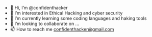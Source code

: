 - 👋 Hi, I’m @confidenthacker
- 👀 I’m interested in Ethical Hacking and cyber security
- 🌱 I’m currently learning some coding languages and haking tools
- 💞️ I’m looking to collaborate on ...
- 📫 How to reach me confidenthacker@gmail.com

<!---
confidenthacker/confidenthacker is a ✨ special ✨ repository because its `README.md` (this file) appears on your GitHub profile.
You can click the Preview link to take a look at your changes.
--->
